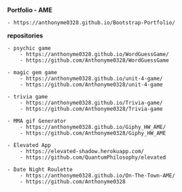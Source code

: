 **Portfolio - AME**
 
    - https://anthonyme0328.github.io/Bootstrap-Portfolio/

**repositories**

    - psychic game
        - https://anthonyme0328.github.io/WordGuessGame/
        - https://github.com/Anthonyme0328/WordGuessGame

    - magic gem game
        - https://anthonyme0328.github.io/unit-4-game/
        - https://github.com/Anthonyme0328/unit-4-game

    - trivia game
        - https://anthonyme0328.github.io/Trivia-game/
        - https://github.com/Anthonyme0328/Trivia-game

    - MMA gif Generator
        - https://anthonyme0328.github.io/Giphy_HW_AME/
        - https://github.com/Anthonyme0328/Giphy_HW_AME
    
    - Elevated App
        - https://elevated-shadow.herokuapp.com/
        - https://github.com/QuantumPhilosophy/elevated

    - Date Night Roulette
        - https://anthonyme0328.github.io/On-The-Town-AME/
        - https://github.com/Anthonyme0328
    


